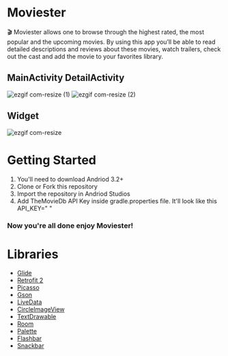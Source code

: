 # Moviester
 🎬 Moviester allows one to browse through the highest rated, the most popular and the upcoming movies. By using this app you’ll be able to read detailed descriptions and reviews about these movies, watch trailers, check out the cast and add the movie to your favorites library. 



## **MainActivity**                                             **DetailActivity**                                           


![ezgif com-resize (1)](https://user-images.githubusercontent.com/42677333/67908067-6dd2d580-fb50-11e9-9f09-8f0b03658022.gif)   ![ezgif com-resize (2)](https://user-images.githubusercontent.com/42677333/67908333-8abbd880-fb51-11e9-9183-ddac969f5908.gif)



## **Widget**

![ezgif com-resize](https://user-images.githubusercontent.com/42677333/67908580-60b6e600-fb52-11e9-8bef-54e700997cce.jpg)

# Getting Started

1. You'll need to download Andriod 3.2+
2. Clone or Fork this repository
3. Import the repository in Andriod Studios
4. Add TheMovieDb API Key inside gradle.properties file. 
   It'll look like this API_KEY=" "

### Now you're all done enjoy **Moviester!**

# **Libraries**
- [Glide](https://github.com/bumptech/glide)
- [Retrofit 2](https://github.com/square/retrofit)
- [Picasso](	https://github.com/square/picasso)
- [Gson](https://github.com/google/gson)
- [LiveData](https://developer.android.com/topic/libraries/architecture/livedata)
- [CircleImageView](https://github.com/hdodenhof/CircleImageView)
- [TextDrawable](https://github.com/amulyakhare/TextDrawable)
- [Room](https://developer.android.com/topic/libraries/architecture/room)
- [Palette](https://developer.android.com/reference/android/support/v7/graphics/Palette)
- [Flashbar](https://github.com/aritraroy/Flashbar)
- [Snackbar](https://developer.android.com/reference/android/support/design/widget/Snackbar)

